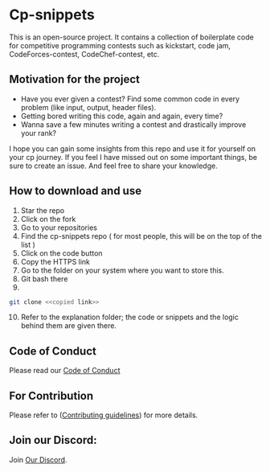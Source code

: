 # Cp-snippets

This is an open-source project. It contains a collection of boilerplate code for competitive programming contests such as kickstart, code jam, CodeForces-contest, CodeChef-contest, etc. 

## Motivation for the project 

* Have you ever given a contest? Find some common code in every problem (like input, output, header files). 
* Getting bored writing this code, again and again, every time?
* Wanna save a few minutes writing a contest and drastically improve your rank?

I hope you can gain some insights from this repo and use it for yourself on your cp journey.
If you feel I have missed out on some important things, be sure to create an issue. And feel free to share your knowledge.


## How to download and use

1. Star the repo 
2. Click on the fork
3. Go to  your repositories
4. Find the cp-snippets repo ( for most people, this will be on the top of the list )
5. Click on the code button 
6. Copy the HTTPS link 
7. Go to the folder on your system where you want to store this.
8. Git bash there 
9. 
```bash
git clone <<copied link>>
```
10. Refer to the explanation folder; the code or snippets and the logic behind them are given there. 
  
## Code of Conduct
Please read our [Code of Conduct](https://github.com/Abhijit25Mishra/cp-snippets/blob/master/CODE_OF_CONDUCT.md)
## For Contribution
Please refer to ([Contributing guidelines](https://github.com/Abhijit25Mishra/cp-snippets/blob/master/CONTRIBUTING.md)) for more details.
## Join our Discord:
Join [Our Discord](https://discord.gg/y9cepc7wsT).
